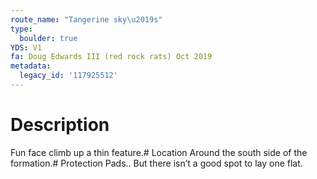 ```yaml
---
route_name: "Tangerine sky\u2019s"
type:
  boulder: true
YDS: V1
fa: Doug Edwards III (red rock rats) Oct 2019
metadata:
  legacy_id: '117925512'
---
```

# Description
Fun face climb up a thin feature.# Location
Around the south side of the formation.# Protection
Pads.. But there isn’t a good spot to lay one flat.